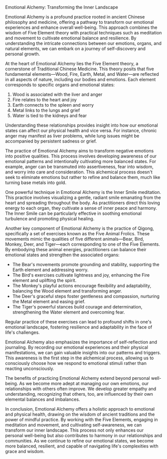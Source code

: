 Emotional Alchemy: Transforming the Inner Landscape

Emotional Alchemy is a profound practice rooted in ancient Chinese philosophy and medicine, offering a pathway to transform our emotional experiences and enhance overall well-being. This approach combines the wisdom of Five Element theory with practical techniques such as meditation and movement to cultivate emotional balance and resilience. By understanding the intricate connections between our emotions, organs, and natural elements, we can embark on a journey of self-discovery and personal growth.

At the heart of Emotional Alchemy lies the Five Element theory, a cornerstone of Traditional Chinese Medicine. This theory posits that five fundamental elements—Wood, Fire, Earth, Metal, and Water—are reflected in all aspects of nature, including our bodies and emotions. Each element corresponds to specific organs and emotional states:

1. Wood is associated with the liver and anger
2. Fire relates to the heart and joy
3. Earth connects to the spleen and worry
4. Metal links to the lungs and grief
5. Water is tied to the kidneys and fear

Understanding these relationships provides insight into how our emotional states can affect our physical health and vice versa. For instance, chronic anger may manifest as liver problems, while lung issues might be accompanied by persistent sadness or grief.

The practice of Emotional Alchemy aims to transform negative emotions into positive qualities. This process involves developing awareness of our emotional patterns and intentionally cultivating more balanced states. For example, anger can be transmuted into assertiveness, fear into wisdom, and worry into care and consideration. This alchemical process doesn't seek to eliminate emotions but rather to refine and balance them, much like turning base metals into gold.

One powerful technique in Emotional Alchemy is the Inner Smile meditation. This practice involves visualizing a gentle, radiant smile emanating from the heart and spreading throughout the body. As practitioners direct this loving energy to each organ, they cultivate a sense of inner peace and harmony. The Inner Smile can be particularly effective in soothing emotional turbulence and promoting physical healing.

Another key component of Emotional Alchemy is the practice of Qigong, specifically a set of exercises known as the Five Animal Frolics. These movements mimic the qualities of five different animals—Bear, Bird, Monkey, Deer, and Tiger—each corresponding to one of the Five Elements. By embodying these animal energies, practitioners can balance their emotional states and strengthen the associated organs:

- The Bear's movements promote grounding and stability, supporting the Earth element and addressing worry.
- The Bird's exercises cultivate lightness and joy, enhancing the Fire element and uplifting the spirit.
- The Monkey's playful actions encourage flexibility and adaptability, balancing the Wood element and transforming anger.
- The Deer's graceful steps foster gentleness and compassion, nurturing the Metal element and easing grief.
- The Tiger's powerful stances build courage and determination, strengthening the Water element and overcoming fear.

Regular practice of these exercises can lead to profound shifts in one's emotional landscape, fostering resilience and adaptability in the face of life's challenges.

Emotional Alchemy also emphasizes the importance of self-reflection and journaling. By recording our emotional experiences and their physical manifestations, we can gain valuable insights into our patterns and triggers. This awareness is the first step in the alchemical process, allowing us to consciously choose how we respond to emotional stimuli rather than reacting unconsciously.

The benefits of practicing Emotional Alchemy extend beyond personal well-being. As we become more adept at managing our own emotions, our relationships with others often improve. We develop greater empathy and understanding, recognizing that others, too, are influenced by their own elemental balances and imbalances.

In conclusion, Emotional Alchemy offers a holistic approach to emotional and physical health, drawing on the wisdom of ancient traditions and the power of mindful practice. By working with the Five Elements, engaging in meditation and movement, and cultivating self-awareness, we can transform our inner landscape. This process not only enhances our personal well-being but also contributes to harmony in our relationships and communities. As we continue to refine our emotional states, we become more balanced, resilient, and capable of navigating life's complexities with grace and wisdom.